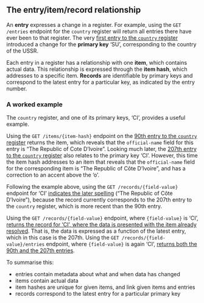 ## The entry/item/record relationship

An **entry** expresses a change in a register. For example, using the `GET /entries` endpoint for the `country` register will return all entries there have ever been to that register. The very [first entry to the `country` register](https://country.register.gov.uk/entries/1.json) introduced a change for the **primary key** ‘SU’, corresponding to the country of the USSR. 

Each entry in a register has a relationship with one **item**, which contains actual data. This relationship is expressed through the **item hash**, which addresses to a specific item. **Records** are identifiable by primary keys and correspond to the latest entry for a particular key, as indicated by the entry number.

### A worked example

The `country` register, and one of its primary keys, ‘CI’, provides a useful example. 

Using the `GET /items/{item-hash}` endpoint on the [90th entry to the `country` register](https://country.register.gov.uk/entries/90.json) returns the item, which reveals that the `official-name` field for this entry is “The Republic of Cote D’Ivoire”. Looking much later, the [207th entry to the `country` register](https://country.register.gov.uk/entries/207.json)  also relates to the primary key ‘CI’. However, this time the item hash addresses to an item that reveals that the `official-name` field for the corresponding item is “The Republic of Côte D’Ivoire”, and has a correction to an accent above the ‘o’.

Following the example above, using the `GET /records/{field-value}` endpoint for ‘CI’ [indicates the later spelling](https://country.register.gov.uk/records/CI.json) (“The Republic of Côte D’Ivoire”), because the record currently corresponds to the 207th entry to the `country` register, which is more recent than the 90th entry. 

Using the `GET /records/{field-value}` endpoint, where `{field-value}` is ‘CI’, [returns the record for ‘CI’, where the data is presented with the item already resolved](https://country.register.gov.uk/records/CI/.json). That is, the data is expressed as a function of the latest entry, which in this case is the 207th. Using the `GET /records/{field-value}/entries` endpoint, where `{field-value}` is again ‘CI’, [returns both the 90th and the 207th entries](https://country.register.gov.uk/records/CI/entries.json). 

To summarise this:

* entries contain metadata about what and when data has changed
* items contain actual data
* item hashes are unique for given items, and link given items and entries
* records correspond to the latest entry for a particular primary key 
